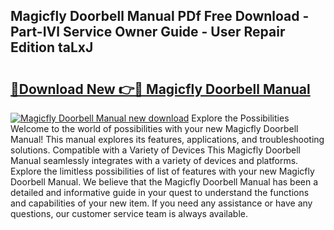 ## Magicfly Doorbell Manual PDf Free Download - Part-IVl Service Owner Guide - User Repair Edition taLxJ

# <h2><a href="http://cf27136.oget.top/?id=Magicfly+Doorbell+Manual">🔗Download New 👉🔴 Magicfly Doorbell Manual</a></h2>

[![Magicfly Doorbell Manual new download](https://i.imgur.com/5g1atiW.png)](http://cf27136.oget.top/?id=Magicfly+Doorbell+Manual)
Explore the Possibilities Welcome to the world of possibilities with your new Magicfly Doorbell Manual! This manual explores its features, applications, and troubleshooting solutions. Compatible with a Variety of Devices This Magicfly Doorbell Manual seamlessly integrates with a variety of devices and platforms. Explore the limitless possibilities of list of features with your new Magicfly Doorbell Manual. We believe that the Magicfly Doorbell Manual has been a detailed and informative guide in your quest to understand the functions and capabilities of your new item. If you need any assistance or have any questions, our customer service team is always available.
